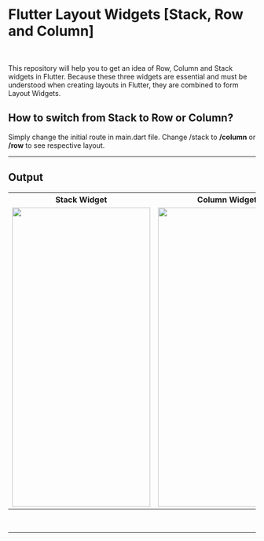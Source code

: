 # Flutter Layout Widgets [Stack, Row and Column]

<br>
 

This repository will help you to get an idea of Row, Column and Stack widgets in Flutter. Because these three widgets are essential and must be understood when creating layouts in Flutter, they are combined to form Layout Widgets.

## How to switch from Stack to Row or Column?
Simply change the initial route in main.dart file. Change /stack to **/column** or **/row** to see respective layout.
<br>

---

## Output
<table style='cellspacing="0"'>
  <tr>
    <th>Stack Widget</th>
    <th>Column Widget</th>
    <th>Row Widget</th>
  </tr>
  <tr>
    <td><img src="https://user-images.githubusercontent.com/62079355/197870075-4521a9b1-3fca-4451-89d0-24f1536f47a9.png" height=609, width=281></td>
    <td><img src="https://user-images.githubusercontent.com/62079355/197870067-2b09c39f-81a5-4a1b-9da9-fe6d063fce30.png" height=609, width=281></td>
    <td><img src="https://user-images.githubusercontent.com/62079355/197870064-7b29a40d-722d-46ba-8bf5-147765706025.png" height=609, width=281></td>
  </tr>
 </table>

<br>

---
